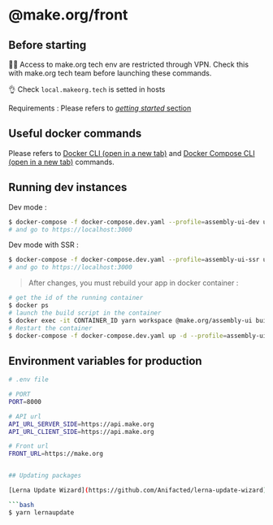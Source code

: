 # @make.org/front

## Before starting

:guardsman: Access to make.org tech env are restricted through VPN. Check this with make.org tech team before launching these commands.

:ok_hand: Check `local.makeorg.tech` is setted in hosts

Requirements :
Please refers to [_getting started_ section](../../README.md#getting-started)

## Useful docker commands

Please refers to <a href="https://docs.docker.com/engine/reference/commandline/docker/" target="_blank">Docker CLI (open in a new tab)</a> and <a href="https://docs.docker.com/compose/reference/" target="_blank">Docker Compose CLI (open in a new tab)</a> commands.

## Running dev instances

Dev mode :

```bash
$ docker-compose -f docker-compose.dev.yaml --profile=assembly-ui-dev up -d
# and go to https://localhost:3000
```

Dev mode with SSR :

```bash
$ docker-compose -f docker-compose.dev.yaml --profile=assembly-ui-ssr up -d
# and go to https://localhost:3000
```

> After changes, you must rebuild your app in docker container :

```bash
# get the id of the running container
$ docker ps
# launch the build script in the container
$ docker exec -it CONTAINER_ID yarn workspace @make.org/assembly-ui build
# Restart the container
$ docker-compose -f docker-compose.dev.yaml up -d --profile=assembly-ui-ssr restart
```

## Environment variables for production

````bash
# .env file

# PORT
PORT=8000

# API url
API_URL_SERVER_SIDE=https://api.make.org
API_URL_CLIENT_SIDE=https://api.make.org

# Front url
FRONT_URL=https://make.org


## Updating packages

[Lerna Update Wizard](https://github.com/Anifacted/lerna-update-wizard) is installed to manage packages across workspaces.

```bash
$ yarn lernaupdate
````
